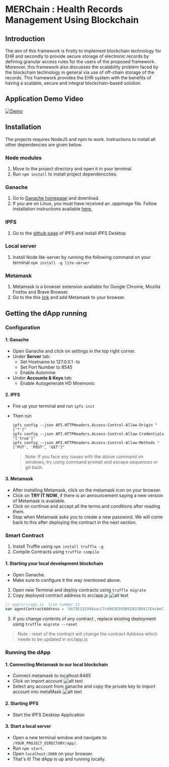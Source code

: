 # MERChain : Health Records Management Using Blockchain


## Introduction
The aim of this framework is firstly to implement blockchain technology for EHR and secondly to provide secure storage of electronic records by defining granular access rules for the users of the proposed framework. Moreover, this framework also discusses the scalability problem faced by the blockchain technology in general via use of off-chain storage of the records. This framework provides the EHR system with the benefits of having a scalable, secure and integral blockchain-based solution.
<!-- TABLE OF CONTENTS -->


## Application Demo Video  

[![Demo](https://raw.githubusercontent.com/SuyashMore/SwasthyaChain/master/images/YT.png)](https://youtu.be/ieBG1Hj8naA)


## Installation

The projects requires NodeJS and npm to work. Instructions to install all other dependencies are given below.
### Node modules

1. Move to the project directory and open it in your terminal.
2. Run `npm install` to install project dependenccties.

### Ganache

1. Go to [Ganache homepage](https://truffleframework.com/ganache) and download. 
2. If you are on Linux, you must have received an _.appimage_ file. Follow installation instructions available [here.](https://itsfoss.com/use-appimage-linux/)

### IPFS

1. Go to the [github page](https://github.com/ipfs/ipfs-desktop) of IPFS and install IPFS Desktop

### Local server

1. Install Node lite-server by running the following command on your terminal `npm install -g lite-server`

### Metamask

1. Metamask is a browser extension available for Google Chrome, Mozilla Firefox and Brave Browser.
2. Go to the this [link](http://metamask.io/) and add Metamask to your browser.

## Getting the dApp running

### Configuration

#### 1. Ganache
  - Open Ganache and click on settings in the top right corner.
  - Under **Server** tab:
    - Set Hostname to 127.0.0.1 -lo
    - Set Port Number to 8545
    - Enable Automine
  - Under **Accounts & Keys** tab:
    - Enable Autogenerate HD Mnemonic

#### 2. IPFS
  - Fire up your terminal and run `ipfs init`
  - Then run 
    ```
    ipfs config --json API.HTTPHeaders.Access-Control-Allow-Origin "['*']"
    ipfs config --json API.HTTPHeaders.Access-Control-Allow-Credentials "['true']"
    ipfs config --json API.HTTPHeaders.Access-Control-Allow-Methods "['PUT', 'POST', 'GET']"
    ```

    > Note: If you face any issues with the above command on windows, try using command prompt and escape sequences or git bash.
#### 3. Metamask
  - After installing Metamask, click on the metamask icon on your browser.
  - Click on __TRY IT NOW__, if there is an announcement saying a new version of Metamask is available.
  - Click on continue and accept all the terms and conditions after reading them.
  - Stop when Metamask asks you to create a new password. We will come back to this after deploying the contract in the next section.
  
### Smart Contract

1. Install Truffle using `npm install truffle -g`
2. Compile Contracts using `truffle compile`

#### 1. Starting your local development blockchain
  - Open Ganache.
  - Make sure to configure it the way mentioned above.
  
1. Open new Terminal and deploy contracts using `truffle migrate`
2. Copy deployed contract address to src/app.js 
![alt text](https://raw.githubusercontent.com/SuyashMore/SwasthyaChain/master/images/ganace-contracct.png)

```js
// app/src/app.js  line number 11
var agentContractAddress = '0x75E115394aacC7c6063E593B9292CB9417E4cbeC';
```

3. If you change contents of any contract , replace existing deployment using `truffle migrate --reset`
> Note :  reset of the contract will change the contract Address which needs to be updated in src/app.js

### Running the dApp

#### 1. Connecting Metamask to our local blockchain
  - Connect metamask to localhost:8485
  - Click on import account
  ![alt text](https://raw.githubusercontent.com/SuyashMore/SwasthyaChain/master/images/meta-1.png)
  - Select any account from ganache and copy the private key to import account into metaMask
  ![alt text](https://raw.githubusercontent.com/SuyashMore/SwasthyaChain/master/images/con-g1.png)

#### 2. Starting IPFS 
  - Start the IPFS Desktop Application
  
#### 3. Start a local server
  - Open a new terminal window and navigate to `/YOUR_PROJECT_DIRECTORY/app/`.
  - Run `npm start`.
  - Open `localhost:3000` on your browser.
  - That's it! The dApp is up and running locally.
